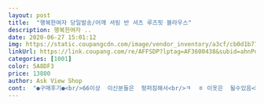 ```yaml
---
layout: post 
title:  "행복한여자 당일발송/어깨 셔링 반 셔츠 루즈핏 블라우스" 
description: 행복한여자 ..
date: 2020-06-27 15:01:12 
img: https://static.coupangcdn.com/image/vendor_inventory/a3cf/cb0d1b77e3ca52faf255936a6028b26ccfe165e62747d55c183c060e9424.jpg 
linkUrl: https://link.coupang.com/re/AFFSDP?lptag=AF3600438&subid=ahnPublicAsk&pageKey=1537895038&itemId=2634932513&vendorItemId=70625806707&traceid=V0-113-16a836b33796fef3 
categories: [1001] 
color: 5A8DF3 
price: 13800 
author: Ask View Shop 
cont:  "●구매후기●<br/>66이상  이신분들은  펑퍼짐해서<br/>ㅋ  ㅎ 이옷은  될수있음<br/>가격도 착하고 올 여름 계속 입을듯해요^^<br/>그나저나  돈많큼도<br/>그져두루뭉실  66도88은되보일듯<br/>길이감은 엉덩이 덮는길이라 편하고 무게도 안입은듯 가벼워요<br/>돈많큼  생각하심  딱<br/>뚱해보이는건 당연지사<br/>반품하기 귀찮아 그냥 입어요<br/>싼티를  벗을수없음<br/>아무리  잘입어도  원단에서<br/>안사시는거로<br/>원단도  10년은 더들어보이는나비효과<br/>입다버릴지는  미지수<br/>저는 66입는데 어깨랑 목이 편안히 맞아요<br/>좌우 어깨 주름이 달라요 그리고 단추밑 부분이 울네요<br/>천도 시원하고 막 빨아서 입어도 될것같네요<br/>편하게 입을 상의가 필요해서 보다 겟잍<br/>한마디로 입는즉시  초라해보임<br/>" 
---
```

